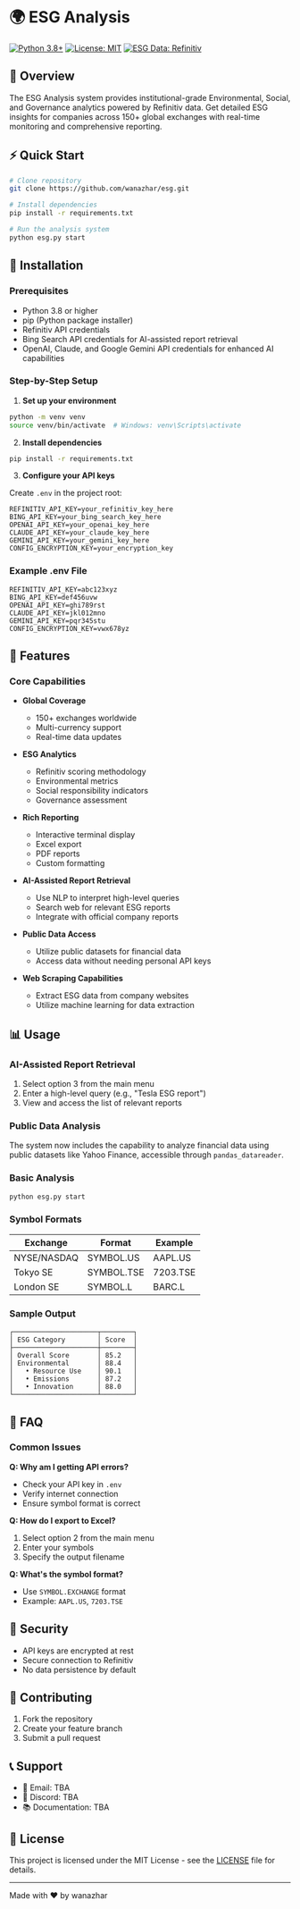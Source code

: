 # 🌍 ESG Analysis

[![Python 3.8+](https://img.shields.io/badge/Python-3.8+-blue.svg)](https://www.python.org/downloads/)
[![License: MIT](https://img.shields.io/badge/License-MIT-yellow.svg)](https://opensource.org/licenses/MIT)
[![ESG Data: Refinitiv](https://img.shields.io/badge/ESG%20Data-Refinitiv-green.svg)](https://www.refinitiv.com)

## 🎯 Overview

The ESG Analysis system provides institutional-grade Environmental, Social, and Governance analytics powered by Refinitiv data. Get detailed ESG insights for companies across 150+ global exchanges with real-time monitoring and comprehensive reporting.

## ⚡ Quick Start

```bash
# Clone repository
git clone https://github.com/wanazhar/esg.git

# Install dependencies
pip install -r requirements.txt

# Run the analysis system
python esg.py start
```

## 🔧 Installation

### Prerequisites
- Python 3.8 or higher
- pip (Python package installer)
- Refinitiv API credentials
- Bing Search API credentials for AI-assisted report retrieval
- OpenAI, Claude, and Google Gemini API credentials for enhanced AI capabilities

### Step-by-Step Setup

1. **Set up your environment**
```bash
python -m venv venv
source venv/bin/activate  # Windows: venv\Scripts\activate
```

2. **Install dependencies**
```bash
pip install -r requirements.txt
```

3. **Configure your API keys**
   
Create `.env` in the project root:
```env
REFINITIV_API_KEY=your_refinitiv_key_here
BING_API_KEY=your_bing_search_key_here
OPENAI_API_KEY=your_openai_key_here
CLAUDE_API_KEY=your_claude_key_here
GEMINI_API_KEY=your_gemini_key_here
CONFIG_ENCRYPTION_KEY=your_encryption_key
```

### Example .env File
```env
REFINITIV_API_KEY=abc123xyz
BING_API_KEY=def456uvw
OPENAI_API_KEY=ghi789rst
CLAUDE_API_KEY=jkl012mno
GEMINI_API_KEY=pqr345stu
CONFIG_ENCRYPTION_KEY=vwx678yz
```

## 🌟 Features

### Core Capabilities
- **Global Coverage** 
  - 150+ exchanges worldwide
  - Multi-currency support
  - Real-time data updates

- **ESG Analytics**
  - Refinitiv scoring methodology
  - Environmental metrics
  - Social responsibility indicators
  - Governance assessment

- **Rich Reporting**
  - Interactive terminal display
  - Excel export
  - PDF reports
  - Custom formatting

- **AI-Assisted Report Retrieval**
  - Use NLP to interpret high-level queries
  - Search web for relevant ESG reports
  - Integrate with official company reports

- **Public Data Access**
  - Utilize public datasets for financial data
  - Access data without needing personal API keys

- **Web Scraping Capabilities**
  - Extract ESG data from company websites
  - Utilize machine learning for data extraction

## 📊 Usage

### AI-Assisted Report Retrieval
1. Select option 3 from the main menu
2. Enter a high-level query (e.g., "Tesla ESG report")
3. View and access the list of relevant reports

### Public Data Analysis
The system now includes the capability to analyze financial data using public datasets like Yahoo Finance, accessible through `pandas_datareader`.

### Basic Analysis
```bash
python esg.py start
```

### Symbol Formats

| Exchange | Format | Example |
|----------|---------|---------|
| NYSE/NASDAQ | SYMBOL.US | AAPL.US |
| Tokyo SE | SYMBOL.TSE | 7203.TSE |
| London SE | SYMBOL.L | BARC.L |

### Sample Output
```
┌─────────────────────┬────────┐
│ ESG Category        │ Score  │
├─────────────────────┼────────┤
│ Overall Score       │ 85.2   │
│ Environmental       │ 88.4   │
│   • Resource Use    │ 90.1   │
│   • Emissions       │ 87.2   │
│   • Innovation      │ 88.0   │
└─────────────────────┴────────┘
```

## 🤔 FAQ

### Common Issues

**Q: Why am I getting API errors?**
- Check your API key in `.env`
- Verify internet connection
- Ensure symbol format is correct

**Q: How do I export to Excel?**
1. Select option 2 from the main menu
2. Enter your symbols
3. Specify the output filename

**Q: What's the symbol format?**
- Use `SYMBOL.EXCHANGE` format
- Example: `AAPL.US`, `7203.TSE`

## 🔐 Security

- API keys are encrypted at rest
- Secure connection to Refinitiv
- No data persistence by default

## 🤝 Contributing

1. Fork the repository
2. Create your feature branch
3. Submit a pull request

## 📞 Support

- 📧 Email: TBA
- 💬 Discord: TBA
- 📚 Documentation: TBA

## 📜 License

This project is licensed under the MIT License - see the [LICENSE](LICENSE) file for details.

---

Made with ❤️ by wanazhar
